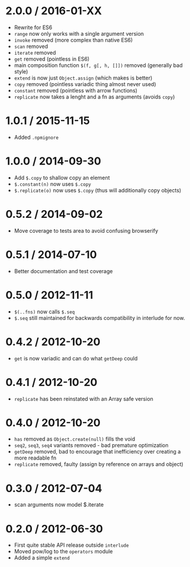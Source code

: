2.0.0 / 2016-01-XX
==================
  * Rewrite for ES6
  * `range` now only works with a single argument version
  * `invoke` removed (more complex than native ES6)
  * `scan` removed
  * `iterate` removed
  * `get` removed (pointless in ES6)
  * main composition function `$(f, g[, h, []])` removed (generally bad style)
  * `extend` is now just `Object.assign` (which makes is better)
  * `copy` removed (pointless variadic thing almost never used)
  * `constant` removed (pointless with arrow functions)
  * `replicate` now takes a lenght and a fn as arguments (avoids `copy`)


1.0.1 / 2015-11-15
==================
  * Added `.npmignore`

1.0.0 / 2014-09-30
==================
  * Add `$.copy` to shallow copy an element
  * `$.constant(n)` now uses `$.copy`
  * `$.replicate(o)` now uses `$.copy` (thus will additionally copy objects)

0.5.2 / 2014-09-02
==================
  * Move coverage to tests area to avoid confusing browserify

0.5.1 / 2014-07-10
==================
  * Better documentation and test coverage

0.5.0 / 2012-11-11
==================
  * `$(..fns)` now calls `$.seq`
  * `$.seq` still maintained for backwards compatibility in interlude for now.

0.4.2 / 2012-10-20
==================
  * `get` is now variadic and can do what `getDeep` could

0.4.1 / 2012-10-20
==================
  * `replicate` has been reinstated with an Array safe version

0.4.0 / 2012-10-20
==================
  * `has` removed as `Object.create(null)` fills the void
  * `seq2`, `seq3`, `seq4` variants removed - bad premature optimization
  * `getDeep` removed, bad to encourage that inefficiency over creating a more readable fn
  * `replicate` removed, faulty (assign by reference on arrays and object)

0.3.0 / 2012-07-04
==================
  * scan arguments now model $.iterate

0.2.0 / 2012-06-30
==================
  * First quite stable API release outside `interlude`
  * Moved pow/log to the `operators` module
  * Added a simple `extend`
